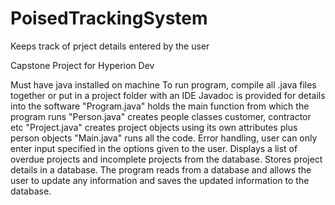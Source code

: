 # PoisedTrackingSystem

Keeps track of prject details entered by the user

Capstone Project for Hyperion Dev

Must have java installed on machine To run program, compile all .java files together or put in a project folder with an IDE Javadoc is provided for details into the software "Program.java" holds the main function from which the program runs "Person.java" creates people classes customer, contractor etc "Project.java" creates project objects using its own attributes plus person objects "Main.java" runs all the code. Error handling, user can only enter input specified in the options given to the user. Displays a list of overdue projects and incomplete projects from the database. Stores project details in a database. The program reads from a database and allows the user to update any information and saves the updated information to the database.
